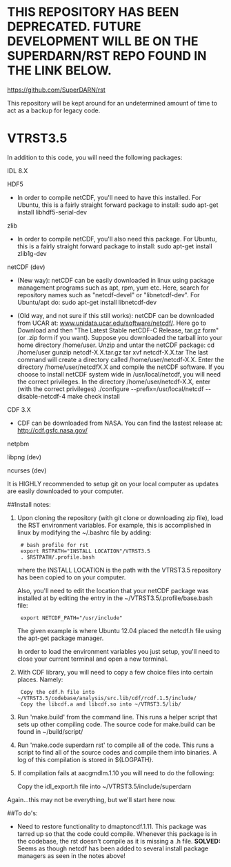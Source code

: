 THIS REPOSITORY HAS BEEN DEPRECATED.  FUTURE DEVELOPMENT WILL BE ON THE SUPERDARN/RST REPO FOUND IN THE LINK BELOW.
=========


https://github.com/SuperDARN/rst

This repository will be kept around for an undetermined amount of time to act as a backup for legacy code.


VTRST3.5
========

In addition to this code, you will need the following packages:

IDL 8.X

HDF5

- In order to compile netCDF, you'll need to have this installed.  For Ubuntu, this is a fairly
  straight forward package to install:
        sudo apt-get install libhdf5-serial-dev

zlib

- In order to compile netCDF, you'll also need this package.  For Ubuntu, this is a fairly
  straight forward package to install:
        sudo apt-get install zlib1g-dev

netCDF (dev)

- (New way): netCDF can be easily downloaded in linux using package management programs such as 
  apt, rpm, yum etc.  Here, search for repository names such as "netcdf-devel" or "libnetcdf-dev".
  For Ubuntu/apt do:
       sudo apt-get install libnetcdf-dev

- (Old way, and not sure if this still works): netCDF can be downloaded from UCAR at:  www.unidata.ucar.edu/software/netcdf/.  Here go to 
  Download and then "The Latest Stable netCDF-C Release, tar.gz form"  (or .zip form if you want).
  Suppose you downloaded the tarball into your home directory /home/user. Unzip and untar the 
  netCDF package: 
       cd /home/user 
       gunzip netcdf-X.X.tar.gz 
       tar xvf netcdf-X.X.tar
  The last command will create a directory called /home/user/netcdf-X.X. Enter the directory 
  /home/user/netcdfX.X and compile the netCDF software. If you choose to install netCDF system 
  wide in /usr/local/netcdf, you will need the correct privileges. In the directory 
  /home/user/netcdf-X.X, enter (with the correct privileges) 
       ./configure --prefix=/usr/local/netcdf --disable-netcdf-4 make check install



CDF 3.X

- CDF can be downloaded from NASA.  You can find the lastest release at: http://cdf.gsfc.nasa.gov/


netpbm

libpng (dev)

ncurses (dev)

It is HIGHLY recommended to setup git on your local computer as updates are easily downloaded to
your computer.


##Install notes:


1. Upon cloning the repository (with git clone or downloading zip file), load the RST environment 
   variables.  For example, this is accomplished in linux by modifying the ~/.bashrc file by
   adding:

        # bash profile for rst
        export RSTPATH="INSTALL LOCATION"/VTRST3.5
        . $RSTPATH/.profile.bash

   where the INSTALL LOCATION is the path with the VTRST3.5 repository has been copied to on your
   computer.  

   Also, you'll need to edit the location that your netCDF package was installed at by editing the
   entry in the ~/VTRST3.5/.profile/base.bash file:

        export NETCDF_PATH="/usr/include"

   The given example is where Ubuntu 12.04 placed the netcdf.h file using the apt-get package 
   manager.  

   In order to load the environment variables you just setup, you'll need to close your current terminal and
   open a new terminal.

2. With CDF library, you will need to copy a few choice files into certain places.  Namely:

        Copy the cdf.h file into ~/VTRST3.5/codebase/analysis/src.lib/cdf/rcdf.1.5/include/
        Copy the libcdf.a and libcdf.so into ~/VTRST3.5/lib/

3. Run 'make.build' from the command line.  This runs a helper script that sets up other 
compiling code.  The source code for make.build can be found in ~/build/script/

4. Run 'make.code superdarn rst' to compile all of the code.  This runs a script to find
all of the source codes and compile them into binaries.  A log of this compilation is 
stored in ${LOGPATH}.  

5. If compilation fails at aacgmdlm.1.10 you will need to do the following:

	Copy the idl_export.h file into ~/VTRST3.5/include/superdarn


Again...this may not be everything, but we'll start here now.



##To do's:

- Need to restore functionality to dmaptoncdf.1.11.  This package was tarred up so that the code 
  could compile.  Whenever this package is in the codebase, the rst doesn't compile as it is 
  missing a .h file.  __SOLVED:__ Seems as though netcdf has been added to several install
  package managers as seen in the notes above!
